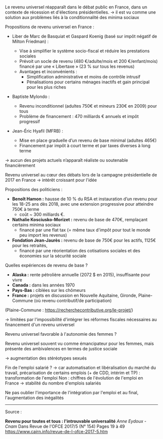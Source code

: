 Le revenu universel réapparaît dans le débat public en France, dans un contexte de récession et d'élections présidentielles.
	-> il est vu comme une solution aux problèmes liés à la conditionnalité des minima sociaux

Propositions de revenu universel en France :

- Liber de Marc de Basquiat et Gaspard Koenig (basé sur impôt négatif de Milton Friedman) :
	- Vise à simplifier le système socio-fiscal et réduire les prestations sociales
	- Prévoit un socle de revenu (480 €/adulte/mois et 200 €/enfant/mois) financé par une « Libertaxe » (23 % sur tous les revenus)
	- Avantages et inconvénients :
		- Simplification administrative et moins de contrôle intrusif
		- Pénalisations pour certains ménages inactifs et gain principal pour les plus riches

- Baptiste Mylondo :
	- Revenu inconditionnel (adultes 750€ et mineurs 230€ en 2009) pour tous
	- Problème de financement : 470 milliards € annuels et impôt progressif
- Jean-Éric Hyafil (MFRB) :
	- Mise en place graduelle d’un revenu de base minimal (adultes 465€)
	- Financement par impôt à court terme et par taxes diverses à long terme

-> aucun des projets actuels n’apparaît réaliste ou soutenable financièrement


Revenu universel au cœur des débats lors de la campagne présidentielle de 2017 en France
	-> intérêt croissant pour l'idée

Propositions des politiciens :

- **Benoît Hamon :** hausse de 10 % du RSA et instauration d’un revenu pour les 18-25 ans dès 2018, avec une extension progressive pour atteindre 750€ à terme
	- coût ~ 300 milliards €.
- **Nathalie Kosciusko-Morizet :** revenu de base de 470€, remplaçant certains minima sociaux
	- financé par une flat tax (= même taux d'impôt pour tout le monde peu import les revenus)
- **Fondation Jean-Jaurès :** revenu de base de 750€ pour les actifs, 1125€ pour les retraités,
	- financé par une réorientation des cotisations sociales et des économies sur la sécurité sociale


Quelles expériences de revenu de base ?

- **Alaska :** rente pétrolière annuelle (2072 $ en 2015), insuffisante pour vivre
- **Canada :** dans les années 1970
- **Pays-Bas :** ciblées sur les chômeurs
- **France :** projets en discussion en Nouvelle Aquitaine, Gironde, Plaine-Commune (où revenu contributif/de participation)

(Plaine-Commune : https://recherchecontributive.org/le-projet/)

-> limitées par l'impossibilité d'intégrer les réformes fiscales nécessaires au financement d'un revenu universel

Revenu universel favorable à l'autonomie des femmes ?

Revenu universel souvent vu comme émancipateur pour les femmes, mais présente des ambivalences en termes de justice sociale

-> augmentation des stéréotypes sexués


Fin  de l'emploi salarié ?
	-> car automatisation et libéralisation du marché du travail, précarisation de certains emplois (+ de CDD, intérim et TP) : transformation de l'emploi
Non : chiffres de l'évolution de l'emploi en France -> stabilité du nombre d'emplois salariés

Ne pas oublier l'importance de l'intégration par l'emploi et au final, l'augmentation des inégalités

---
Source :

**Revenu pour toutes et tous : l'introuvable universalité**
*Anne Eydoux - Cnam*
Dans Revue de l'OFCE 2017/5 (N° 154)
Pages 19 à 49
https://www.cairn.info/revue-de-l-ofce-2017-5.htm